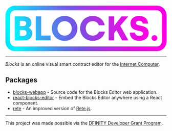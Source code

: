 ![Blocks.](./packages/blocks-webapp/public/img/logo-gradient.png)

---

*Blocks* is an online visual smart contract editor for the [Internet Computer](https://dfinity.org/).

## Packages

- [blocks-webapp](./packages/blocks-webapp) - Source code for the Blocks Editor web application.
- [react-blocks-editor](./packages/react-blocks-editor) - Embed the Blocks Editor anywhere using a React component.
- [rete](https://github.com/rvanasa/rete) - An improved version of [Rete.js](https://rete.js.org/#/).

---

This project was made possible via the [DFINITY Developer Grant Program](https://dfinity.org/grants/).
